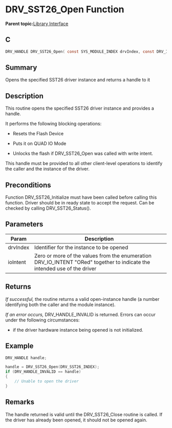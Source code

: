 # DRV\_SST26\_Open Function

**Parent topic:**[Library Interface](GUID-9FCC5D93-AC38-4FA0-88B8-A6C5A9BAF6EF.md)

## C

```c
DRV_HANDLE DRV_SST26_Open( const SYS_MODULE_INDEX drvIndex, const DRV_IO_INTENT ioIntent );
```

## Summary

Opens the specified SST26 driver instance and returns a handle to it

## Description

This routine opens the specified SST26 driver instance and provides a handle.

It performs the following blocking operations:

-   Resets the Flash Device

-   Puts it on QUAD IO Mode

-   Unlocks the flash if DRV\_SST26\_Open was called with write intent.


This handle must be provided to all other client-level operations to identify<br />the caller and the instance of the driver.

## Preconditions

Function DRV\_SST26\_Initialize must have been called before calling this function. Driver should be in ready state to accept the request. Can be checked by calling DRV\_SST26\_Status\(\).

## Parameters

|Param|Description|
|-----|-----------|
|drvIndex|Identifier for the instance to be opened|
|ioIntent|Zero or more of the values from the enumeration DRV\_IO\_INTENT "ORed" together to indicate the intended use of the driver|

## Returns

*If successful,* the routine returns a valid open-instance handle \(a number identifying both the caller and the module instance\).

*If an error occurs,* DRV\_HANDLE\_INVALID is returned. Errors can occur under the following circumstances:

-   if the driver hardware instance being opened is not initialized.


## Example

```c
DRV_HANDLE handle;

handle = DRV_SST26_Open(DRV_SST26_INDEX);
if (DRV_HANDLE_INVALID == handle)
{
    // Unable to open the driver
}
```

## Remarks

The handle returned is valid until the DRV\_SST26\_Close routine is called. If the driver has already been opened, it should not be opened again.

